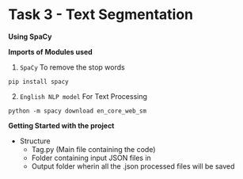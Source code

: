 # Task 3 - Text Segmentation

**Using SpaCy**

**Imports of Modules used**

1. ```SpaCy``` To remove the stop words 
```
pip install spacy 
```

2. ```English NLP model``` For Text Processing
```
python -m spacy download en_core_web_sm

```

**Getting Started with the project**

* Structure
  * Tag.py (Main file containing the code)
  * Folder containing input JSON files in
  * Output folder wherin all the .json processed files will be saved
